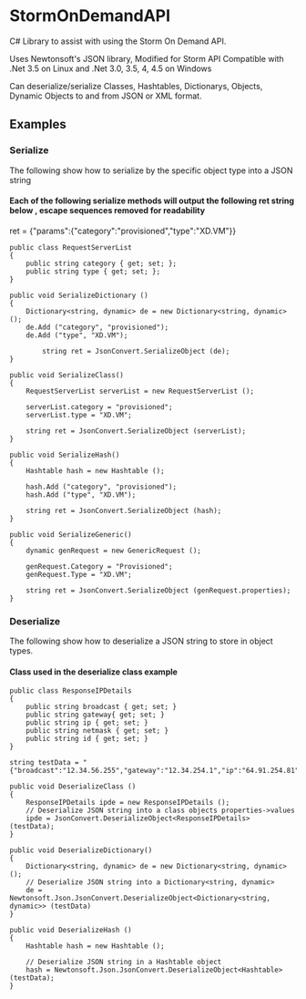 StormOnDemandAPI
================

C# Library to assist with using the Storm On Demand API.

Uses Newtonsoft's JSON library, Modified for Storm API
Compatible with .Net 3.5 on Linux and .Net 3.0, 3.5, 4, 4.5 on Windows

Can deserialize/serialize Classes, Hashtables, Dictionarys, Objects, Dynamic Objects to and from JSON or XML format.

## Examples 

### Serialize 

The following show how to serialize by the specific object type into a JSON string

#### Each of the following serialize methods will output the following ret string below , escape sequences removed for readability 
ret = {"params":{"category":"provisioned","type":"XD.VM"}}

	public class RequestServerList
	{
		public string category { get; set; };
		public string type { get; set; };
	}

	public void SerializeDictionary ()
	{
		Dictionary<string, dynamic> de = new Dictionary<string, dynamic>();
		de.Add ("category", "provisioned");
		de.Add ("type", "XD.VM");

	        string ret = JsonConvert.SerializeObject (de);
	}

	public void SerializeClass()
	{
		RequestServerList serverList = new RequestServerList ();

		serverList.category = "provisioned";
		serverList.type = "XD.VM";

		string ret = JsonConvert.SerializeObject (serverList);
	}

	public void SerializeHash()
	{
		Hashtable hash = new Hashtable ();

		hash.Add ("category", "provisioned");
		hash.Add ("type", "XD.VM");

		string ret = JsonConvert.SerializeObject (hash);
	}

	public void SerializeGeneric()
	{
		dynamic genRequest = new GenericRequest ();

		genRequest.Category = "Provisioned";
		genRequest.Type = "XD.VM";

		string ret = JsonConvert.SerializeObject (genRequest.properties);
	}


### Deserialize

The following show how to deserialize a JSON string to store in object types. 

#### Class used in the deserialize class example
	
	public class ResponseIPDetails
	{
		public string broadcast { get; set; }
		public string gateway{ get; set; }
		public string ip { get; set; }
		public string netmask { get; set; }
		public string id { get; set; }
	}

	string testData = "{"broadcast":"12.34.56.255","gateway":"12.34.254.1","ip":"64.91.254.81","netmask":"255.255.254.0","id":"987654"}";

	public void DeserializeClass ()
	{
		ResponseIPDetails ipde = new ResponseIPDetails ();
		// Deserialize JSON string into a class objects properties->values
		ipde = JsonConvert.DeserializeObject<ResponseIPDetails> (testData);
	}
	
	public void DeserializeDictionary()
	{
		Dictionary<string, dynamic> de = new Dictionary<string, dynamic> ();
		// Deserialize JSON string into a Dictionary<string, dynamic>
		de = Newtonsoft.Json.JsonConvert.DeserializeObject<Dictionary<string, dynamic>> (testData)
	}

	public void DeserializeHash ()
	{
		Hashtable hash = new Hashtable ();

		// Deserialize JSON string in a Hashtable object
		hash = Newtonsoft.Json.JsonConvert.DeserializeObject<Hashtable> (testData);
	}


